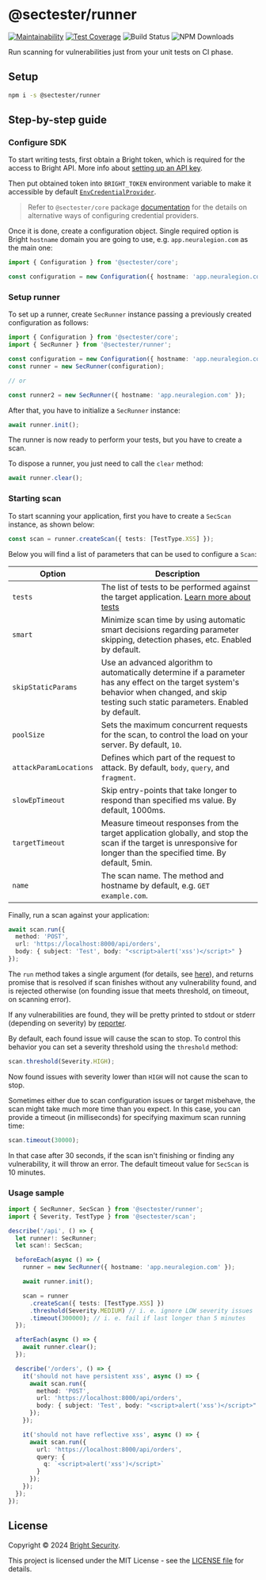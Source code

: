 # @sectester/runner

[![Maintainability](https://api.codeclimate.com/v1/badges/a5f72ececc9b0f402802/maintainability)](https://codeclimate.com/github/NeuraLegion/sectester-js/maintainability)
[![Test Coverage](https://api.codeclimate.com/v1/badges/a5f72ececc9b0f402802/test_coverage)](https://codeclimate.com/github/NeuraLegion/sectester-js/test_coverage)
![Build Status](https://github.com/NeuraLegion/sectester-js/actions/workflows/coverage.yml/badge.svg?branch=master&event=push)
![NPM Downloads](https://img.shields.io/npm/dw/@sectester/core)

Run scanning for vulnerabilities just from your unit tests on CI phase.

## Setup

```bash
npm i -s @sectester/runner
```

## Step-by-step guide

### Configure SDK

To start writing tests, first obtain a Bright token, which is required for the access to Bright API. More info about [setting up an API key](https://docs.brightsec.com/docs/manage-your-personal-account#manage-your-personal-api-keys-authentication-tokens).

Then put obtained token into `BRIGHT_TOKEN` environment variable to make it accessible by default [`EnvCredentialProvider`](https://github.com/NeuraLegion/sectester-js/tree/master/packages/core#envcredentialprovider).

> Refer to `@sectester/core` package [documentation](https://github.com/NeuraLegion/sectester-js/tree/master/packages/core#credentials) for the details on alternative ways of configuring credential providers.

Once it is done, create a configuration object. Single required option is Bright `hostname` domain you are going to use, e.g. `app.neuralegion.com` as the main one:

```ts
import { Configuration } from '@sectester/core';

const configuration = new Configuration({ hostname: 'app.neuralegion.com' });
```

### Setup runner

To set up a runner, create `SecRunner` instance passing a previously created configuration as follows:

```ts
import { Configuration } from '@sectester/core';
import { SecRunner } from '@sectester/runner';

const configuration = new Configuration({ hostname: 'app.neuralegion.com' });
const runner = new SecRunner(configuration);

// or

const runner2 = new SecRunner({ hostname: 'app.neuralegion.com' });
```

After that, you have to initialize a `SecRunner` instance:

```ts
await runner.init();
```

The runner is now ready to perform your tests, but you have to create a scan.

To dispose a runner, you just need to call the `clear` method:

```ts
await runner.clear();
```

### Starting scan

To start scanning your application, first you have to create a `SecScan` instance, as shown below:

```ts
const scan = runner.createScan({ tests: [TestType.XSS] });
```

Below you will find a list of parameters that can be used to configure a `Scan`:

| Option                 | Description                                                                                                                                                                                   |
| ---------------------- | --------------------------------------------------------------------------------------------------------------------------------------------------------------------------------------------- |
| `tests`                | The list of tests to be performed against the target application. [Learn more about tests](https://docs.brightsec.com/docs/vulnerability-guide)                                               |
| `smart`                | Minimize scan time by using automatic smart decisions regarding parameter skipping, detection phases, etc. Enabled by default.                                                                |
| `skipStaticParams`     | Use an advanced algorithm to automatically determine if a parameter has any effect on the target system's behavior when changed, and skip testing such static parameters. Enabled by default. |
| `poolSize`             | Sets the maximum concurrent requests for the scan, to control the load on your server. By default, `10`.                                                                                      |
| `attackParamLocations` | Defines which part of the request to attack. By default, `body`, `query`, and `fragment`.                                                                                                     |
| `slowEpTimeout`        | Skip entry-points that take longer to respond than specified ms value. By default, 1000ms.                                                                                                    |
| `targetTimeout`        | Measure timeout responses from the target application globally, and stop the scan if the target is unresponsive for longer than the specified time. By default, 5min.                         |
| `name`                 | The scan name. The method and hostname by default, e.g. `GET example.com`.                                                                                                                    |

Finally, run a scan against your application:

```ts
await scan.run({
  method: 'POST',
  url: 'https://localhost:8000/api/orders',
  body: { subject: 'Test', body: "<script>alert('xss')</script>" }
});
```

The `run` method takes a single argument (for details, see [here](https://github.com/NeuraLegion/sectester-js/tree/master/packages/scan#defining-a-target-for-attack)), and returns promise that is resolved if scan finishes without any vulnerability found, and is rejected otherwise (on founding issue that meets threshold, on timeout, on scanning error).

If any vulnerabilities are found, they will be pretty printed to stdout or stderr (depending on severity) by [reporter](https://github.com/NeuraLegion/sectester-js/tree/master/packages/reporter).

By default, each found issue will cause the scan to stop. To control this behavior you can set a severity threshold using the `threshold` method:

```ts
scan.threshold(Severity.HIGH);
```

Now found issues with severity lower than `HIGH` will not cause the scan to stop.

Sometimes either due to scan configuration issues or target misbehave, the scan might take much more time than you expect.
In this case, you can provide a timeout (in milliseconds) for specifying maximum scan running time:

```ts
scan.timeout(30000);
```

In that case after 30 seconds, if the scan isn't finishing or finding any vulnerability, it will throw an error.
The default timeout value for `SecScan` is 10 minutes.

### Usage sample

```ts
import { SecRunner, SecScan } from '@sectester/runner';
import { Severity, TestType } from '@sectester/scan';

describe('/api', () => {
  let runner!: SecRunner;
  let scan!: SecScan;

  beforeEach(async () => {
    runner = new SecRunner({ hostname: 'app.neuralegion.com' });

    await runner.init();

    scan = runner
      .createScan({ tests: [TestType.XSS] })
      .threshold(Severity.MEDIUM) // i. e. ignore LOW severity issues
      .timeout(300000); // i. e. fail if last longer than 5 minutes
  });

  afterEach(async () => {
    await runner.clear();
  });

  describe('/orders', () => {
    it('should not have persistent xss', async () => {
      await scan.run({
        method: 'POST',
        url: 'https://localhost:8000/api/orders',
        body: { subject: 'Test', body: "<script>alert('xss')</script>" }
      });
    });

    it('should not have reflective xss', async () => {
      await scan.run({
        url: 'https://localhost:8000/api/orders',
        query: {
          q: `<script>alert('xss')</script>`
        }
      });
    });
  });
});
```

## License

Copyright © 2024 [Bright Security](https://brightsec.com/).

This project is licensed under the MIT License - see the [LICENSE file](LICENSE) for details.
